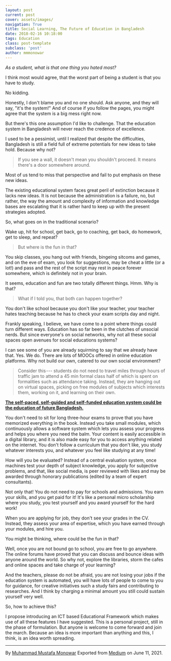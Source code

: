 ```yaml
---
layout: post
current: post
cover: assets/images/
navigation: True
title: Social Learning, The Future of Education in Bangladesh
date: 2018-02-16 10:18:00
tags: Education
class: post-template
subclass: 'post'
author: mmmonowar
---
```


*As a student, what is that one thing you hated most?*

I think most would agree, that the worst part of being a student is that
you have to study.

No kidding.

Honestly, I don't blame you and no one should. Ask anyone, and they will
say, "it's the system!" And of course if you follow the pages, you might
agree that the system is a big mess right now.

But there's this one assumption I'd like to challenge. That the
education system in Bangladesh will never reach the credence of
excellence.

I used to be a pessimist, until I realized that despite the
difficulties, Bangladesh is still a field full of extreme potentials for
new ideas to take hold. Because why not?

> If you see a wall, it doesn't mean you shouldn't proceed. It means
> there's a door somewhere around.

Most of us tend to miss that perspective and fail to put emphasis on
these new ideas.

The existing educational system faces great peril of extinction because
it lacks new ideas. It is not because the administration is a failure,
no, but rather, the way the amount and complexity of information and
knowledge bases are escalating that it is rather hard to keep up with
the present strategies adopted.

So, what goes on in the traditional scenario?

Wake up, hit for school, get back, go to coaching, get back, do
homework, get to sleep, and repeat?

> But where is the fun in that?

You skip classes, you hang out with friends, bingeing sitcoms and games,
and on the eve of exam, you look for suggestions, may be cheat a little
(or a lot!) and pass and the rest of the script may rest in peace
forever somewhere, which is definitely not in your brain.

It seems, education and fun are two totally different things. Hmm. Why
is that?

> What if I told you, that both can happen together?

You don't like school because you don't like your teacher, your teacher
hates teaching because he has to check your exam scripts day and night.

Frankly speaking, I believe, we have come to a point where things could
turn different ways. Education has so far been in the clutches of
unsocial nerds. But since everyone's on social networks, why not all
these social spaces open avenues for social educations systems?

I can see some of you are already squirming to say that we already have
that. Yes. We do. There are lots of MOOCs offered in online education
platforms. Why not build our own, catered to our own social environment?

> Consider this --- students do not need to travel miles through hours
> of traffic jam to attend a 45 min formal class half of which is spent
> on formalities such as attendance taking. Instead, they are hanging
> out on virtual spaces, picking on free modules of subjects which
> interests them, working on it, and learning on their own.

[**The self-paced, self-guided and self-funded education system could be
the education of future
Bangladesh.**](https://www.academia.edu/35821226/Project_Outline_Virtual_Credit_Based_Learning_System_for_Bangladesh?s=t)

You don't need to sit for long three-hour exams to prove that you have
memorized everything in the book. Instead you take small modules, which
continuously allows a software system which lets you assess your
progress and helps you where you need the balm. Your content is easily
accessible in a digital library, and it is also made easy for you to
access anything related on the internet. You don't follow a curriculum
that you don't like, you study whatever interests you, and whatever you
feel like studying at any time!

How will you be evaluated? Instead of a central evaluation system, once
machines test your depth of subject knowledge, you apply for subjective
problems, and that, like social media, is peer reviewed with likes and
may be awarded through honorary publications (edited by a team of expert
consultants).

Not only that! You do not need to pay for schools and admissions. You
earn your skills, and you get paid for it! It's like a personal micro
scholarship where you study, you test yourself and you award yourself
for the hard work!

When you are applying for job, they don't see your grades in the CV.
Instead, they assess your area of expertise, which you have earned
through your modules, and hire you.

You might be thinking, where could be the fun in that?

Well, once you are not bound go to school, you are free to go anywhere.
The online forums have proved that you can discuss and bounce ideas with
anyone around the world. So why not, explore the libraries, storm the
cafes and online spaces and take charge of your learning?

And the teachers, please do not be afraid, you are not losing your jobs
if the education system is automated, you will have lots of people to
come to you for guidance, for creative initiatives such a study fairs
and contributing to researches. And I think by charging a minimal amount
you still could sustain yourself very well.

So, how to achieve this?

I propose introducing an ICT based Educational Framework which makes use
of all these features I have suggested. This is a personal project,
still in the phase of formulation. But anyone is welcome to come forward
and join the march. Because an idea is more important than anything and
this, I think, is an idea worth spreading.

---

By [Muhammad Mustafa Monowar](https://medium.com/@mmmonowar)
Exported from [Medium](https://medium.com) on June 11, 2021.
